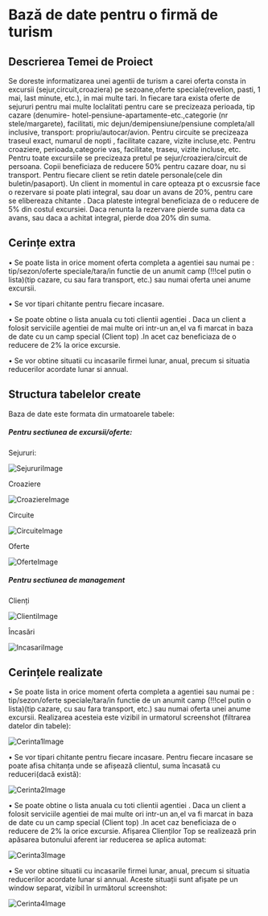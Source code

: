 # Bază de date pentru o firmă de turism

## Descrierea Temei de Proiect

Se doreste informatizarea unei agentii de turism a carei oferta consta in excursii (sejur,circuit,croaziera) pe sezoane,oferte speciale(revelion, pasti, 1 mai, last minute, etc.), in mai multe tari. In fiecare tara exista oferte de sejururi pentru mai multe loclalitati pentru care se precizeaza perioada, tip cazare (denumire- hotel-pensiune-apartamente-etc.,categorie (nr stele/margarete), facilitati, mic dejun/demipensiune/pensiune completa/all inclusive, transport: propriu/autocar/avion. Pentru circuite se precizeaza traseul exact, numarul de nopti , facilitate cazare, vizite incluse,etc. Pentru croaziere, perioada,categorie vas, facilitate, traseu, vizite incluse, etc. Pentru toate excursiile se precizeaza pretul pe sejur/croaziera/circuit de persoana. Copii beneficiaza de reducere 50% pentru cazare doar, nu si transport.
Pentru fiecare client se retin datele personale(cele din buletin/pasaport). Un client in momentul in care opteaza pt o excusrsie face o rezervare si poate plati integral, sau doar un avans de 20%, pentru care se elibereaza chitante . Daca plateste integral beneficiaza de o reducere de 5% din costul excursiei. Daca renunta la rezervare pierde suma data ca avans, sau daca a achitat integral, pierde doa 20% din suma.

## Cerințe extra

•	Se poate lista in orice moment oferta completa a agentiei sau numai pe : tip/sezon/oferte speciale/tara/in functie de un anumit camp (!!!cel putin o lista)(tip cazare, cu sau fara transport, etc.) sau numai oferta unei anume excursii.

•	Se vor tipari chitante pentru fiecare incasare.

•	Se poate obtine o lista anuala cu toti clientii agentiei . Daca un client a folosit serviciile agentiei de mai multe ori intr-un an,el va fi marcat in baza de date cu un camp special (Client top) .In acet caz beneficiaza de o reducere de 2% la orice excursie.

•	Se vor obtine situatii cu incasarile firmei lunar, anual, precum si situatia reducerilor acordate lunar si annual.

## Structura tabelelor create

Baza de date este formata din urmatoarele tabele:
##### Pentru sectiunea de excursii/oferte:

Sejururi:

![SejururiImage](/images/Sejururi.png)

Croaziere

![CroaziereImage](/images/Croaziere.png)

Circuite

![CircuiteImage](/images/Circuite.png)

Oferte

![OferteImage](/images/Oferte.png)

##### Pentru sectiunea de management

Clienți

![ClientiImage](/images/Clienti.png)

Încasări

![IncasariImage](/images/Incasari.png)

## Cerințele realizate

•	Se poate lista in orice moment oferta completa a agentiei sau numai pe : tip/sezon/oferte speciale/tara/in functie de un anumit camp (!!!cel putin o lista)(tip cazare, cu sau fara transport, etc.) sau numai oferta unei anume excursii.
Realizarea acesteia este vizibil in urmatorul screenshot (filtrarea datelor din tabele): 

![Cerinta1Image](/images/Cerinta1.png)

•	Se vor tipari chitante pentru fiecare incasare.
Pentru fiecare incasare se poate afisa chitanța unde se afișează clientul, suma încasată cu reduceri(dacă există):

![Cerinta2Image](/images/Cerinta2.png)

•	Se poate obtine o lista anuala cu toti clientii agentiei . Daca un client a folosit serviciile agentiei de mai multe ori intr-un an,el va fi marcat in baza de date cu un camp special (Client top) .In acet caz beneficiaza de o reducere de 2% la orice excursie.
Afișarea Clienților Top se realizează prin apăsarea butonului aferent iar reducerea se aplica automat:

![Cerinta3Image](/images/Cerinta3.png)

•	Se vor obtine situatii cu incasarile firmei lunar, anual, precum si situatia reducerilor acordate lunar si annual.
Aceste situații sunt afișate pe un window separat, vizibil în următorul screenshot:

![Cerinta4Image](/images/Cerinta4.png)
